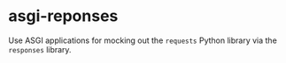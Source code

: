 # asgi-reponses
Use ASGI applications for mocking out the `requests` Python library via the `responses` library.
